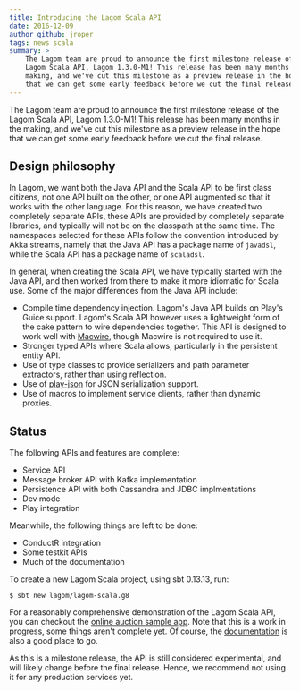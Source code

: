```yaml
---
title: Introducing the Lagom Scala API
date: 2016-12-09
author_github: jroper
tags: news scala
summary: >
    The Lagom team are proud to announce the first milestone release of the
    Lagom Scala API, Lagom 1.3.0-M1! This release has been many months in the
    making, and we've cut this milestone as a preview release in the hope
    that we can get some early feedback before we cut the final release.
---
```


The Lagom team are proud to announce the first milestone release of the Lagom Scala API, Lagom 1.3.0-M1! This release has been many months in the making, and we've cut this milestone as a preview release in the hope that we can get some early feedback before we cut the final release.

## Design philosophy

In Lagom, we want both the Java API and the Scala API to be first class citizens, not one API built on the other, or one API augmented so that it works with the other language. For this reason, we have created two completely separate APIs, these APIs are provided by completely separate libraries, and typically will not be on the classpath at the same time. The namespaces selected for these APIs follow the convention introduced by Akka streams, namely that the Java API has a package name of `javadsl`, while the Scala API has a package name of `scaladsl`.

In general, when creating the Scala API, we have typically started with the Java API, and then worked from there to make it more idiomatic for Scala use. Some of the major differences from the Java API include:

* Compile time dependency injection. Lagom's Java API builds on Play's Guice support. Lagom's Scala API however uses a lightweight form of the cake pattern to wire dependencies together. This API is designed to work well with [Macwire](https://github.com/adamw/macwire), though Macwire is not required to use it.
* Stronger typed APIs where Scala allows, particularly in the persistent entity API.
* Use of type classes to provide serializers and path parameter extractors, rather than using reflection.
* Use of [play-json](https://playframework.com/documentation/2.5.x/ScalaJson) for JSON serialization support.
* Use of macros to implement service clients, rather than dynamic proxies.

## Status

The following APIs and features are complete:

* Service API
* Message broker API with Kafka implementation
* Persistence API with both Cassandra and JDBC implmentations
* Dev mode
* Play integration

Meanwhile, the following things are left to be done:

* ConductR integration
* Some testkit APIs
* Much of the documentation

To create a new Lagom Scala project, using sbt 0.13.13, run:

```
$ sbt new lagom/lagom-scala.g8
```

For a reasonably comprehensive demonstration of the Lagom Scala API, you can checkout the [online auction sample app](https://github.com/lagom/online-auction-scala). Note that this is a work in progress, some things aren't complete yet. Of course, the [documentation](http://www.lagomframework.com/documentation/1.3.x/scala/Home.html) is also a good place to go.

As this is a milestone release, the API is still considered experimental, and will likely change before the final release. Hence, we recommend not using it for any production services yet.
